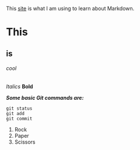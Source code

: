 This [site](https://help.github.com/en/articles/basic-writing-and-formatting-syntax) is what I am using to learn about Markdown. 

# This
## is
###### cool

*Italics*
**Bold**

**_Some basic Git commands are:_**
```
git status
git add
git commit
```

1. Rock
2. Paper
3. Scissors
